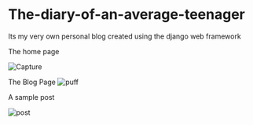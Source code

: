 # The-diary-of-an-average-teenager
Its my very own personal blog created using the django web framework



The home page

![Capture](https://user-images.githubusercontent.com/46229364/59158040-0600ed00-8ad2-11e9-9536-d1060b61ae95.PNG)



The Blog Page
![puff](https://user-images.githubusercontent.com/46229364/59158415-6b0b1180-8ad7-11e9-9ad7-2b0587ebc077.PNG)




A sample post

![post](https://user-images.githubusercontent.com/46229364/59158057-4bbdb580-8ad2-11e9-9b63-2029be9d4664.PNG)
